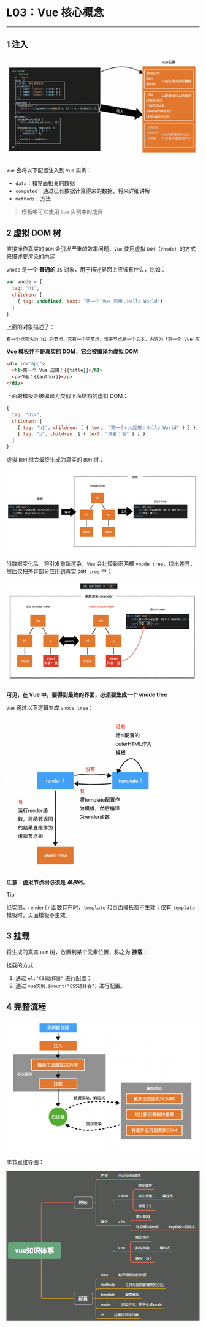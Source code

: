 # L03：Vue 核心概念

---

## 1 注入

![](../assets/3.1.png)

`Vue` 会将以下配置注入到 `Vue` 实例：

- `data`：和界面相关的数据
- `computed`：通过已有数据计算得来的数据，将来详细讲解
- `methods`：方法

> 模板中可以使用 `Vue` 实例中的成员



## 2 虚拟 DOM 树

直接操作真实的 `DOM` 会引发严重的效率问题，`Vue` 使用虚拟 `DOM`（`Vnode`）的方式来描述要渲染的内容

`vnode` 是一个 **普通的** `JS` 对象，用于描述界面上应该有什么，比如：

```js
var vnode = {
  tag: "h1",
  children: [
    { tag: undefined, text: "第一个 Vue 应用：Hello World"}
  ]
}
```

上面的对象描述了：

```markdown
有一个标签名为 h1 的节点，它有一个子节点，该子节点是一个文本，内容为「第一个 Vue 应用：Hello World」
```

**Vue 模板并不是真实的 DOM，它会被编译为虚拟 DOM**

```html
<div id="app">
  <h1>第一个 Vue 应用：{{title}}</h1>
  <p>作者：{{author}}</p>
</div>
```

上面的模板会被编译为类似下面结构的虚拟 DOM：

```js
{
  tag: "div",
  children: [
    { tag: "h1", children: [ { text: "第一个vue应用：Hello World" } ] },
    { tag: "p", children: [ { text: "作者：袁" } ] }
  ]
}
```

虚拟 `DOM` 树会最终生成为真实的 `DOM` 树：

![image-20201106144536733](../assets/3.2.png)

当数据变化后，将引发重新渲染，`Vue` 会比较新旧两棵 `vnode tree`，找出差异，然后仅把差异部分应用到真实 `DOM tree` 中：

![image-20201106145409844](../assets/3.3.png)

**可见，在 Vue 中，要得到最终的界面，必须要生成一个 vnode tree**

`Vue` 通过以下逻辑生成 `vnode tree`：

<img src="../assets/3.4.png" style="zoom:40%;" />



**注意：虚拟节点树必须是 *单根的***。

> [!tip]
>
> 经实测，`render()` 函数存在时，`template` 和页面模板都不生效；仅有 `template` 模板时，页面模板不生效。



## 3 挂载

将生成的真实 `DOM` 树，放置到某个元素位置，称之为 **挂载**：

挂载的方式：

1. 通过 `el:"CSS选择器"` 进行配置；
2. 通过 `vue实例.$mount("CSS选择器")` 进行配置。



## 4 完整流程

<img src="../assets/3.5.png" alt="image-20200908051939745" style="zoom:50%;" />

本节思维导图：

![](../assets/3.6.png)
